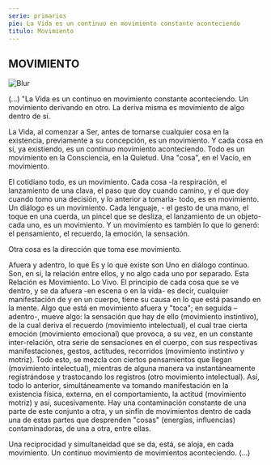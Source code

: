 ```yaml
---
serie: primarios
pie: La Vida es un continuo en movimiento constante aconteciendo
titulo: Movimiento
---
```


## MOVIMIENTO

![Blur](/img/integrador-de-movimineto.webp)

(...) "La Vida es un continuo en movimiento constante aconteciendo. Un movimiento derivando en otro. La deriva misma es movimiento de algo dentro de sí.

La Vida, al comenzar a Ser, antes de tornarse cualquier cosa en la existencia, previamente a su concepción, es un movimiento. Y cada cosa en sí, ya existiendo, es un continuo movimiento aconteciendo.
Todo es un movimiento en la Consciencia, en la Quietud. Una "cosa", en el Vacío, en movimiento.

El cotidiano todo, es un movimiento. Cada cosa -la respiración, el lanzamiento de una clava, el paso que doy cuando camino, y el que doy cuando tomo una decisión, y lo anterior a tomarla- todo, es en movimiento.
Un diálogo es un movimiento.
Cada lenguaje, - el gesto de una mano, el toque en una cuerda, un pincel que se desliza, el lanzamiento de un objeto- cada uno, es un movimiento. Y un movimiento es también lo que lo generó: el pensamiento, el recuerdo, la emoción, la sensación.

Otra cosa es la dirección que toma ese movimiento.

Afuera y adentro, lo que Es y lo que existe son Uno en diálogo continuo. Son, en sí, la relación entre ellos, y no algo cada uno por separado. Esta Relación es Movimiento. Lo Vivo.
El principio de cada cosa que se ve dentro, y se da afuera -en escena o en la vida- es decir, cualquier manifestación de y en un cuerpo, tiene su causa en lo que está pasando en la mente. Algo que está en movimiento afuera y "toca"; en seguida –adentro-, mueve algo: la sensación que hay de ello (movimiento instintivo), de la cual deriva el recuerdo (movimiento intelectual), el cual trae cierta emoción (movimiento emocional) que provoca, a su vez, en un constante inter-relación, otra serie de sensaciones en el cuerpo, con sus respectivas manifestaciones, gestos, actitudes, recorridos (movimiento instintivo y motriz). Todo esto, se mezcla con ciertos pensamientos que llegan (movimiento intelectual), mientras de alguna manera va instantáneamente registrándose y trastocando los registros (otro movimiento intelectual). Así, todo lo anterior, simultáneamente va tomando manifestación en la existencia física, externa, en el comportamiento, la actitud (movimiento motriz) y así, sucesivamente. Hay una contaminación constante de una parte de este conjunto a otra, y un sinfín de movimientos dentro de cada una de estas partes que desprenden "cosas" (energías, influencias) contaminadoras, de una a otra, entre ellas.

Una reciprocidad y simultaneidad que se da, está, se aloja, en cada movimiento.
Un continuo movimiento de movimientos aconteciendo. (...)
